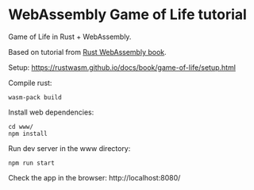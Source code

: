 # WebAssembly Game of Life tutorial


Game of Life in Rust + WebAssembly.


Based on tutorial from [Rust WebAssembly book](https://rustwasm.github.io/docs/book/).


Setup: https://rustwasm.github.io/docs/book/game-of-life/setup.html


Compile rust:
```
wasm-pack build
```

Install web dependencies:
```
cd www/
npm install
```

Run dev server in the www directory:
```
npm run start
```

Check the app in the browser: http://localhost:8080/